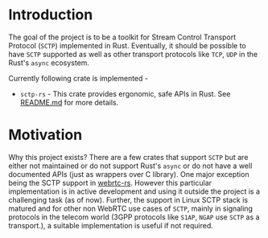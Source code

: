 # Introduction

The goal of the project is to be a toolkit for Stream Control Transport Protocol (`SCTP`) implemented in Rust. Eventually, it should be possible to have `SCTP` supported as well as other transport protocols like `TCP`, `UDP` in the Rust's `async` ecosystem.

Currently following crate is implemented -
* `sctp-rs` - This crate provides ergonomic, safe APIs in Rust. See [README.md](https://github.com/gabhijit/ellora/master/blob/sct-rs/README.md) for more details.

# Motivation

Why this project exists? There are a few crates that support `SCTP` but are either not maintained or do not support Rust's `async` or do not have a well documented APIs (just as wrappers over C library). One major exception being the SCTP support in [webrtc-rs](https://github.com/webrtc-rs/webrtc/tree/master/sctp). However this particular implementation is in active development and using it outside the project is a challenging task (as of now). Further, the support in Linux SCTP stack is matured and for other non WebRTC use cases of `SCTP`, mainly in signaling protocols in the telecom world (3GPP protocols like `S1AP`, `NGAP` use `SCTP` as a transport.), a suitable implementation is useful if not required.
